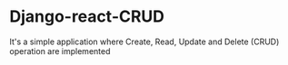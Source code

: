 # Django-react-CRUD
It's a simple application where Create, Read, Update and Delete (CRUD) operation are implemented 
